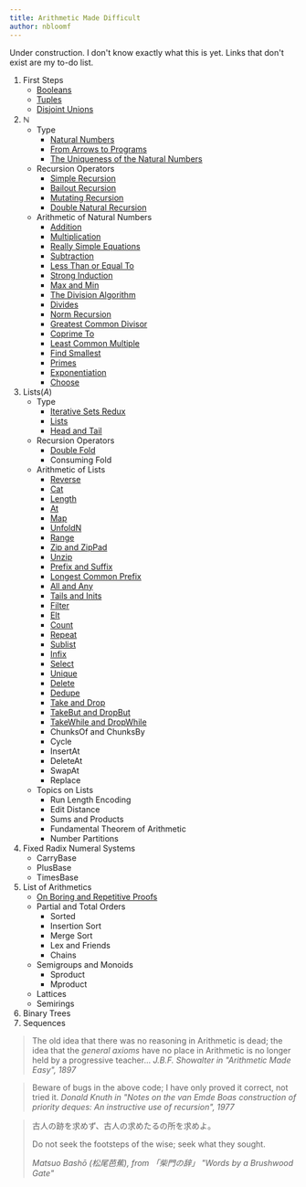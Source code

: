 ```yaml
---
title: Arithmetic Made Difficult
author: nbloomf
---
```


Under construction. I don't know exactly what this is yet. Links that don't exist are my to-do list.

1. First Steps
    * [Booleans](/posts/arithmetic-made-difficult/Booleans.html)
    * [Tuples](/posts/arithmetic-made-difficult/Tuples.html)
    * [Disjoint Unions](/posts/arithmetic-made-difficult/DisjointUnions.html)
2. $\mathbb{N}$
    * Type
        * [Natural Numbers](/posts/arithmetic-made-difficult/natural-numbers.html)
        * [From Arrows to Programs](/posts/arithmetic-made-difficult/Unary.html)
        * [The Uniqueness of the Natural Numbers](/posts/arithmetic-made-difficult/NaturalNumbers.html)
    * Recursion Operators
        * [Simple Recursion](/posts/arithmetic-made-difficult/SimpleRecursion.html)
        * [Bailout Recursion](/posts/arithmetic-made-difficult/BailoutRecursion.html)
        * [Mutating Recursion](/posts/arithmetic-made-difficult/MutatingRecursion.html)
        * [Double Natural Recursion](/posts/arithmetic-made-difficult/DoubleNaturalRecursion.html)
    * Arithmetic of Natural Numbers
        * [Addition](/posts/arithmetic-made-difficult/Plus.html)
        * [Multiplication](/posts/arithmetic-made-difficult/Times.html)
        * [Really Simple Equations](/posts/arithmetic-made-difficult/really-simple-equations.html)
        * [Subtraction](/posts/arithmetic-made-difficult/Minus.html)
        * [Less Than or Equal To](/posts/arithmetic-made-difficult/LessThanOrEqualTo.html)
        * [Strong Induction](/posts/arithmetic-made-difficult/strong-induction.html)
        * [Max and Min](/posts/arithmetic-made-difficult/MaxAndMin.html)
        * [The Division Algorithm](/posts/arithmetic-made-difficult/DivisionAlgorithm.html)
        * [Divides](/posts/arithmetic-made-difficult/Divides.html)
        * [Norm Recursion](/posts/arithmetic-made-difficult/NormRecursion.html)
        * [Greatest Common Divisor](/posts/arithmetic-made-difficult/GreatestCommonDivisor.html)
        * [Coprime To](/posts/arithmetic-made-difficult/CoprimeTo.html)
        * [Least Common Multiple](/posts/arithmetic-made-difficult/LeastCommonMultiple.html)
        * [Find Smallest](/posts/arithmetic-made-difficult/FindSmallest.html)
        * [Primes](/posts/arithmetic-made-difficult/IsPrime.html)
        * [Exponentiation](/posts/arithmetic-made-difficult/Exponentiation.html)
        * [Choose](/posts/arithmetic-made-difficult/Choose.html)
3. $\mathsf{Lists}(A)$
    * Type
        * [Iterative Sets Redux](/posts/arithmetic-made-difficult/iterative-sets-redux.html)
        * [Lists](/posts/arithmetic-made-difficult/Lists.html)
        * [Head and Tail](/posts/arithmetic-made-difficult/HeadAndTail.html)
    * Recursion Operators
        * [Double Fold](/posts/arithmetic-made-difficult/DoubleFold.html)
        * Consuming Fold
    * Arithmetic of Lists
        * [Reverse](/posts/arithmetic-made-difficult/Reverse.html)
        * [Cat](/posts/arithmetic-made-difficult/Cat.html)
        * [Length](/posts/arithmetic-made-difficult/Length.html)
        * [At](/posts/arithmetic-made-difficult/At.html)
        * [Map](/posts/arithmetic-made-difficult/Map.html)
        * [UnfoldN](/posts/arithmetic-made-difficult/UnfoldN.html)
        * [Range](/posts/arithmetic-made-difficult/Range.html)
        * [Zip and ZipPad](/posts/arithmetic-made-difficult/Zip.html)
        * [Unzip](/posts/arithmetic-made-difficult/Unzip.html)
        * [Prefix and Suffix](/posts/arithmetic-made-difficult/Prefix.html)
        * [Longest Common Prefix](/posts/arithmetic-made-difficult/LongestCommonPrefix.html)
        * [All and Any](/posts/arithmetic-made-difficult/AllAndAny.html)
        * [Tails and Inits](/posts/arithmetic-made-difficult/TailsAndInits.html)
        * [Filter](/posts/arithmetic-made-difficult/Filter.html)
        * [Elt](/posts/arithmetic-made-difficult/Elt.html)
        * [Count](/posts/arithmetic-made-difficult/Count.html)
        * [Repeat](/posts/arithmetic-made-difficult/Repeat.html)
        * [Sublist](/posts/arithmetic-made-difficult/Sublist.html)
        * [Infix](/posts/arithmetic-made-difficult/Infix.html)
        * [Select](/posts/arithmetic-made-difficult/Select.html)
        * [Unique](/posts/arithmetic-made-difficult/Unique.html)
        * [Delete](/posts/arithmetic-made-difficult/Delete.html)
        * [Dedupe](/posts/arithmetic-made-difficult/Dedupe.html)
        * [Take and Drop](/posts/arithmetic-made-difficult/TakeAndDrop.html)
        * [TakeBut and DropBut](/posts/arithmetic-made-difficult/TakeButAndDropBut.html)
        * [TakeWhile and DropWhile](/posts/arithmetic-made-difficult/TakeWhileAndDropWhile.html)
        * ChunksOf and ChunksBy
        * Cycle
        * InsertAt
        * DeleteAt
        * SwapAt
        * Replace
    * Topics on Lists
        * Run Length Encoding
        * Edit Distance
        * Sums and Products
        * Fundamental Theorem of Arithmetic
        * Number Partitions
4. Fixed Radix Numeral Systems
    * CarryBase
    * PlusBase
    * TimesBase
5. List of Arithmetics
    * [On Boring and Repetitive Proofs](/posts/arithmetic-made-difficult/on-boring-proofs.html)
    * Partial and Total Orders
        * Sorted
        * Insertion Sort
        * Merge Sort
        * Lex and Friends
        * Chains
    * Semigroups and Monoids
        * Sproduct
        * Mproduct
    * Lattices
    * Semirings
6. Binary Trees
7. Sequences

> The old idea that there was no reasoning in Arithmetic is dead; the idea that the *general axioms* have no place in Arithmetic is no longer held by a progressive teacher... <cite>J.B.F. Showalter in "Arithmetic Made Easy", 1897</cite>

> Beware of bugs in the above code; I have only proved it correct, not tried it. <cite>Donald Knuth in "Notes on the van Emde Boas construction of priority deques: An instructive use of recursion", 1977</cite>

> 古人の跡を求めず、古人の求めたるの所を求めよ。
> 
> Do not seek the footsteps of the wise; seek what they sought.
> 
> <cite>Matsuo Bashō (松尾芭蕉), from 「柴門の辞」 "Words by a Brushwood Gate"</cite>
